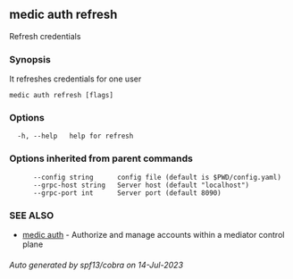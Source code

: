 ## medic auth refresh

Refresh credentials

### Synopsis

It refreshes credentials for one user

```
medic auth refresh [flags]
```

### Options

```
  -h, --help   help for refresh
```

### Options inherited from parent commands

```
      --config string      config file (default is $PWD/config.yaml)
      --grpc-host string   Server host (default "localhost")
      --grpc-port int      Server port (default 8090)
```

### SEE ALSO

* [medic auth](medic_auth.md)	 - Authorize and manage accounts within a mediator control plane

###### Auto generated by spf13/cobra on 14-Jul-2023

